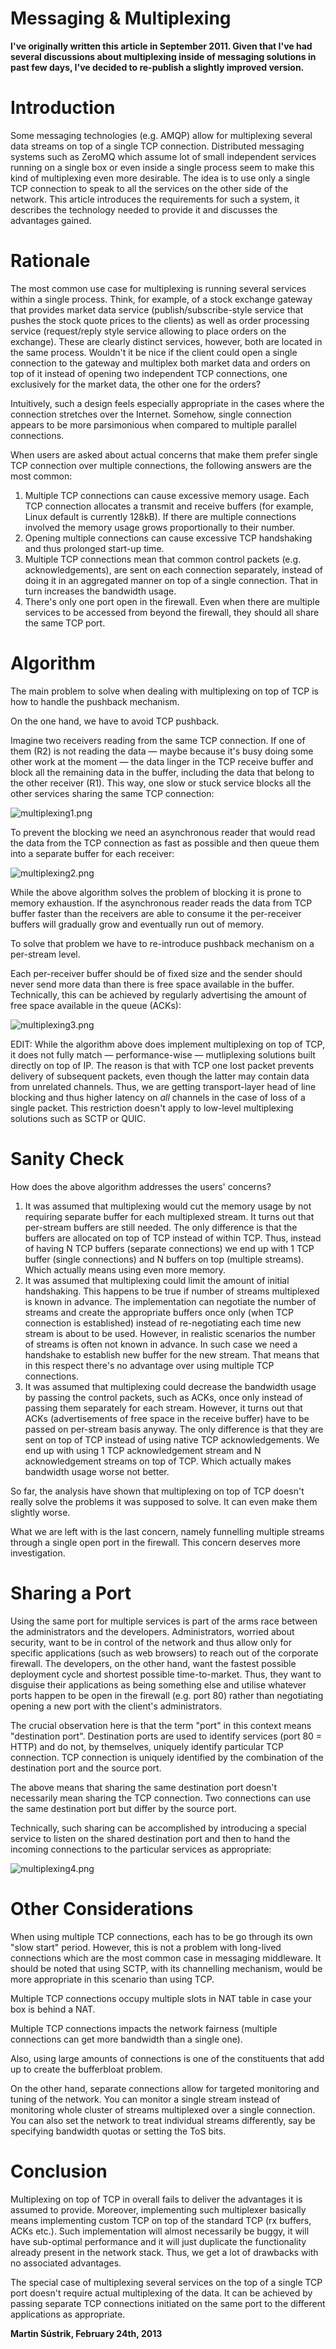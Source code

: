 # Messaging & Multiplexing



**I've originally written this article in September 2011. Given that I've had several discussions about multiplexing inside of messaging solutions in past few days, I've decided to re-publish a slightly improved version.**

Introduction
============

Some messaging technologies (e.g. AMQP) allow for multiplexing several data streams on top of a single TCP connection. Distributed messaging systems such as ZeroMQ which assume lot of small independent services running on a single box or even inside a single process seem to make this kind of multiplexing even more desirable. The idea is to use only a single TCP connection to speak to all the services on the other side of the network. This article introduces the requirements for such a system, it describes the technology needed to provide it and discusses the advantages gained.

Rationale
=========

The most common use case for multiplexing is running several services within a single process. Think, for example, of a stock exchange gateway that provides market data service (publish/subscribe-style service that pushes the stock quote prices to the clients) as well as order processing service (request/reply style service allowing to place orders on the exchange). These are clearly distinct services, however, both are located in the same process. Wouldn't it be nice if the client could open a single connection to the gateway and multiplex both market data and orders on top of it instead of opening two independent TCP connections, one exclusively for the market data, the other one for the orders?

Intuitively, such a design feels especially appropriate in the cases where the connection stretches over the Internet. Somehow, single connection appears to be more parsimonious when compared to multiple parallel connections.

When users are asked about actual concerns that make them prefer single TCP connection over multiple connections, the following answers are the most common:

1.  Multiple TCP connections can cause excessive memory usage. Each TCP connection allocates a transmit and receive buffers (for example, Linux default is currently 128kB). If there are multiple connections involved the memory usage grows proportionally to their number.
2.  Opening multiple connections can cause excessive TCP handshaking and thus prolonged start-up time.
3.  Multiple TCP connections mean that common control packets (e.g. acknowledgements), are sent on each connection separately, instead of doing it in an aggregated manner on top of a single connection. That in turn increases the bandwidth usage.
4.  There's only one port open in the firewall. Even when there are multiple services to be accessed from beyond the firewall, they should all share the same TCP port.

Algorithm
=========

The main problem to solve when dealing with multiplexing on top of TCP is how to handle the pushback mechanism.

On the one hand, we have to avoid TCP pushback.

Imagine two receivers reading from the same TCP connection. If one of them (R2) is not reading the data — maybe because it's busy doing some other work at the moment — the data linger in the TCP receive buffer and block all the remaining data in the buffer, including the data that belong to the other receiver (R1). This way, one slow or stuck service blocks all the other services sharing the same TCP connection:

![multiplexing1.png](http://250bpm.wdfiles.com/local--files/blog:18/multiplexing1.png)

To prevent the blocking we need an asynchronous reader that would read the data from the TCP connection as fast as possible and then queue them into a separate buffer for each receiver:

![multiplexing2.png](http://250bpm.wdfiles.com/local--files/blog:18/multiplexing2.png)

While the above algorithm solves the problem of blocking it is prone to memory exhaustion. If the asynchronous reader reads the data from TCP buffer faster than the receivers are able to consume it the per-receiver buffers will gradually grow and eventually run out of memory.

To solve that problem we have to re-introduce pushback mechanism on a per-stream level.

Each per-receiver buffer should be of fixed size and the sender should never send more data than there is free space available in the buffer. Technically, this can be achieved by regularly advertising the amount of free space available in the queue (ACKs):

![multiplexing3.png](http://250bpm.wdfiles.com/local--files/blog:18/multiplexing3.png)

EDIT: While the algorithm above does implement multiplexing on top of TCP, it does not fully match — performance-wise — mutliplexing solutions built directly on top of IP. The reason is that with TCP one lost packet prevents delivery of subsequent packets, even though the latter may contain data from unrelated channels. Thus, we are getting transport-layer head of line blocking and thus higher latency on _all_ channels in the case of loss of a single packet. This restriction doesn't apply to low-level multiplexing solutions such as SCTP or QUIC.

Sanity Check
============

How does the above algorithm addresses the users' concerns?

1.  It was assumed that multiplexing would cut the memory usage by not requiring separate buffer for each multiplexed stream. It turns out that per-stream buffers are still needed. The only difference is that the buffers are allocated on top of TCP instead of within TCP. Thus, instead of having N TCP buffers (separate connections) we end up with 1 TCP buffer (single connections) and N buffers on top (multiple streams). Which actually means using even more memory.
2.  It was assumed that multiplexing could limit the amount of initial handshaking. This happens to be true if number of streams multiplexed is known in advance. The implementation can negotiate the number of streams and create the appropriate buffers once only (when TCP connection is established) instead of re-negotiating each time new stream is about to be used. However, in realistic scenarios the number of streams is often not known in advance. In such case we need a handshake to establish new buffer for the new stream. That means that in this respect there's no advantage over using multiple TCP connections.
3.  It was assumed that multiplexing could decrease the bandwidth usage by passing the control packets, such as ACKs, once only instead of passing them separately for each stream. However, it turns out that ACKs (advertisements of free space in the receive buffer) have to be passed on per-stream basis anyway. The only difference is that they are sent on top of TCP instead of using native TCP acknowledgements. We end up with using 1 TCP acknowledgement stream and N acknowledgement streams on top of TCP. Which actually makes bandwidth usage worse not better.

So far, the analysis have shown that multiplexing on top of TCP doesn't really solve the problems it was supposed to solve. It can even make them slightly worse.

What we are left with is the last concern, namely funnelling multiple streams through a single open port in the firewall. This concern deserves more investigation.

Sharing a Port
==============

Using the same port for multiple services is part of the arms race between the administrators and the developers. Administrators, worried about security, want to be in control of the network and thus allow only for specific applications (such as web browsers) to reach out of the corporate firewall. The developers, on the other hand, want the fastest possible deployment cycle and shortest possible time-to-market. Thus, they want to disguise their applications as being something else and utilise whatever ports happen to be open in the firewall (e.g. port 80) rather than negotiating opening a new port with the client's administrators.

The crucial observation here is that the term "port" in this context means "destination port". Destination ports are used to identify services (port 80 = HTTP) and do not, by themselves, uniquely identify particular TCP connection. TCP connection is uniquely identified by the combination of the destination port and the source port.

The above means that sharing the same destination port doesn't necessarily mean sharing the TCP connection. Two connections can use the same destination port but differ by the source port.

Technically, such sharing can be accomplished by introducing a special service to listen on the shared destination port and then to hand the incoming connections to the particular services as appropriate:

![multiplexing4.png](http://250bpm.wdfiles.com/local--files/blog:18/multiplexing4.png)

Other Considerations
====================

When using multiple TCP connections, each has to be go through its own "slow start" period. However, this is not a problem with long-lived connections which are the most common case in messaging middleware. It should be noted that using SCTP, with its channelling mechanism, would be more appropriate in this scenario than using TCP.

Multiple TCP connections occupy multiple slots in NAT table in case your box is behind a NAT.

Multiple TCP connections impacts the network fairness (multiple connections can get more bandwidth than a single one).

Also, using large amounts of connections is one of the constituents that add up to create the bufferbloat problem.

On the other hand, separate connections allow for targeted monitoring and tuning of the network. You can monitor a single stream instead of monitoring whole cluster of streams multiplexed over a single connection. You can also set the network to treat individual streams differently, say be specifying bandwidth quotas or setting the ToS bits.

Conclusion
==========

Multiplexing on top of TCP in overall fails to deliver the advantages it is assumed to provide. Moreover, implementing such multiplexer basically means implementing custom TCP on top of the standard TCP (rx buffers, ACKs etc.). Such implementation will almost necessarily be buggy, it will have sub-optimal performance and it will just duplicate the functionality already present in the network stack. Thus, we get a lot of drawbacks with no associated advantages.

The special case of multiplexing several services on the top of a single TCP port doesn't require actual multiplexing of the data. It can be achieved by passing separate TCP connections initiated on the same port to the different applications as appropriate.

**Martin Sústrik, February 24th, 2013**